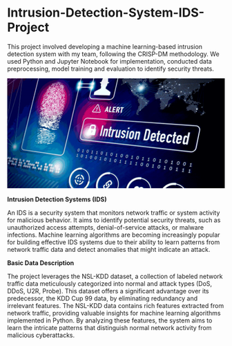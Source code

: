 # Intrusion-Detection-System-IDS-Project
This project involved developing a machine learning-based intrusion detection system with my team, following the CRISP-DM methodology. We used Python and Jupyter Notebook for implementation, conducted data preprocessing, model training and evaluation to identify security threats.

![image](Image.png)

**Intrusion Detection Systems (IDS)**

An IDS is a security system that monitors network traffic or system activity for malicious behavior.
It aims to identify potential security threats, such as unauthorized access attempts, denial-of-service attacks, or malware infections.
Machine learning algorithms are becoming increasingly popular for building effective IDS systems due to their ability to learn patterns from network traffic data and detect anomalies that might indicate an attack.

**Basic Data Description**

The project leverages the NSL-KDD dataset, a collection of labeled network traffic data meticulously categorized into normal and attack types (DoS, DDoS, U2R, Probe). This dataset offers a significant advantage over its predecessor, the KDD Cup 99 data, by eliminating redundancy and irrelevant features. The NSL-KDD data contains rich features extracted from network traffic, providing valuable insights for machine learning algorithms implemented in Python. By analyzing these features, the system aims to learn the intricate patterns that distinguish normal network activity from malicious cyberattacks.
